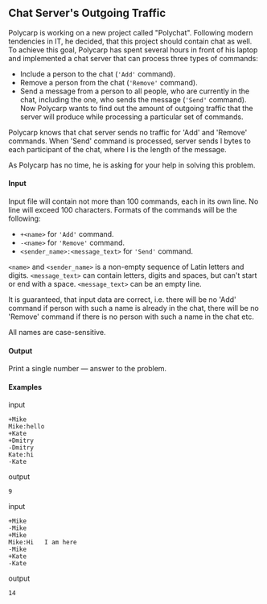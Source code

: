 ## Chat Server's Outgoing Traffic

Polycarp is working on a new project called "Polychat". Following modern tendencies in IT, he decided, that this project should contain chat as well. To achieve this goal, Polycarp has spent several hours in front of his laptop and implemented a chat server that can process three types of commands:

* Include a person to the chat (`'Add'` command).
* Remove a person from the chat (`'Remove'` command).
* Send a message from a person to all people, who are currently in the chat, including the one, who sends the message (`'Send'` command).
Now Polycarp wants to find out the amount of outgoing traffic that the server will produce while processing a particular set of commands.

Polycarp knows that chat server sends no traffic for 'Add' and 'Remove' commands. When 'Send' command is processed, server sends l bytes to each participant of the chat, where l is the length of the message.

As Polycarp has no time, he is asking for your help in solving this problem.

#### Input
Input file will contain not more than 100 commands, each in its own line. No line will exceed 100 characters. Formats of the commands will be the following:

* `+<name>` for `'Add'` command.
* `-<name>` for `'Remove'` command.
* `<sender_name>:<message_text>` for `'Send'` command.

`<name>` and `<sender_name>` is a non-empty sequence of Latin letters and digits. `<message_text>` can contain letters, digits and spaces, but can't start or end with a space. `<message_text>` can be an empty line.

It is guaranteed, that input data are correct, i.e. there will be no 'Add' command if person with such a name is already in the chat, there will be no 'Remove' command if there is no person with such a name in the chat etc.

All names are case-sensitive.

#### Output
Print a single number — answer to the problem.

#### Examples
input
```
+Mike
Mike:hello
+Kate
+Dmitry
-Dmitry
Kate:hi
-Kate
```
output
```
9
```

input
```
+Mike
-Mike
+Mike
Mike:Hi   I am here
-Mike
+Kate
-Kate
```
output
```
14
```

